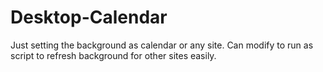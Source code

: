 # Desktop-Calendar
Just setting the background as calendar or any site. Can modify to run as script to refresh background for other sites easily.

